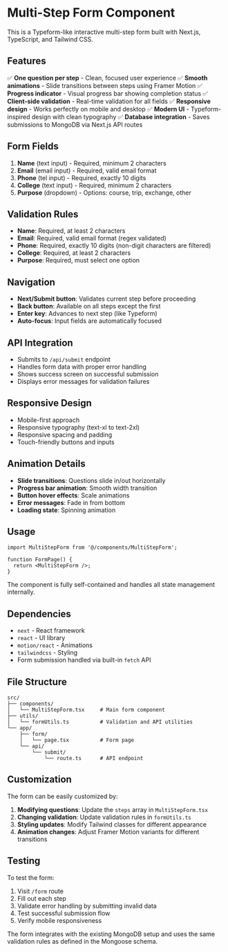 # Multi-Step Form Component

This is a Typeform-like interactive multi-step form built with Next.js, TypeScript, and Tailwind CSS.

## Features

✅ **One question per step** - Clean, focused user experience
✅ **Smooth animations** - Slide transitions between steps using Framer Motion
✅ **Progress indicator** - Visual progress bar showing completion status
✅ **Client-side validation** - Real-time validation for all fields
✅ **Responsive design** - Works perfectly on mobile and desktop
✅ **Modern UI** - Typeform-inspired design with clean typography
✅ **Database integration** - Saves submissions to MongoDB via Next.js API routes

## Form Fields

1. **Name** (text input) - Required, minimum 2 characters
2. **Email** (email input) - Required, valid email format
3. **Phone** (tel input) - Required, exactly 10 digits
4. **College** (text input) - Required, minimum 2 characters
5. **Purpose** (dropdown) - Options: course, trip, exchange, other

## Validation Rules

- **Name**: Required, at least 2 characters
- **Email**: Required, valid email format (regex validated)
- **Phone**: Required, exactly 10 digits (non-digit characters are filtered)
- **College**: Required, at least 2 characters
- **Purpose**: Required, must select one option

## Navigation

- **Next/Submit button**: Validates current step before proceeding
- **Back button**: Available on all steps except the first
- **Enter key**: Advances to next step (like Typeform)
- **Auto-focus**: Input fields are automatically focused

## API Integration

- Submits to `/api/submit` endpoint
- Handles form data with proper error handling
- Shows success screen on successful submission
- Displays error messages for validation failures

## Responsive Design

- Mobile-first approach
- Responsive typography (text-xl to text-2xl)
- Responsive spacing and padding
- Touch-friendly buttons and inputs

## Animation Details

- **Slide transitions**: Questions slide in/out horizontally
- **Progress bar animation**: Smooth width transition
- **Button hover effects**: Scale animations
- **Error messages**: Fade in from bottom
- **Loading state**: Spinning animation

## Usage

```tsx
import MultiStepForm from '@/components/MultiStepForm';

function FormPage() {
  return <MultiStepForm />;
}
```

The component is fully self-contained and handles all state management internally.

## Dependencies

- `next` - React framework
- `react` - UI library  
- `motion/react` - Animations
- `tailwindcss` - Styling
- Form submission handled via built-in `fetch` API

## File Structure

```
src/
├── components/
│   └── MultiStepForm.tsx     # Main form component
├── utils/
│   └── formUtils.ts          # Validation and API utilities
└── app/
    ├── form/
    │   └── page.tsx          # Form page
    └── api/
        └── submit/
            └── route.ts      # API endpoint
```

## Customization

The form can be easily customized by:

1. **Modifying questions**: Update the `steps` array in `MultiStepForm.tsx`
2. **Changing validation**: Update validation rules in `formUtils.ts`
3. **Styling updates**: Modify Tailwind classes for different appearance
4. **Animation changes**: Adjust Framer Motion variants for different transitions

## Testing

To test the form:

1. Visit `/form` route
2. Fill out each step
3. Validate error handling by submitting invalid data
4. Test successful submission flow
5. Verify mobile responsiveness

The form integrates with the existing MongoDB setup and uses the same validation rules as defined in the Mongoose schema.
